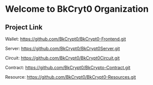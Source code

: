 # Welcome to BkCryt0 Organization

## Project Link

Wallet: https://github.com/BkCrypt0/BkCrypt0-Frontend.git 

Server: https://github.com/BkCrypt0/BkCrypt0Server.git

Circuit: https://github.com/BkCrypt0/BkCrypt0Circuit.git

Contract: https://github.com/BkCrypt0/BkCrypto-Contract.git

Resource: https://github.com/BkCrypt0/BkCrypt0-Resources.git
